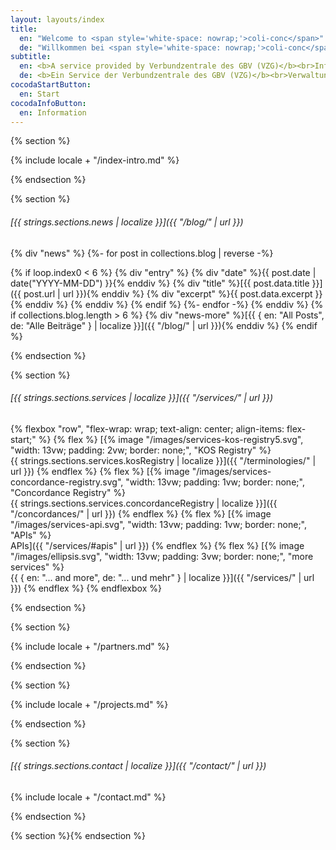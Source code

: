 ```yaml
---
layout: layouts/index
title:
  en: "Welcome to <span style='white-space: nowrap;'>coli-conc</span>"
  de: "Willkommen bei <span style='white-space: nowrap;'>coli-conc</span>"
subtitle:
  en: <b>A service provided by Verbundzentrale des GBV (VZG)</b><br>Infrastructure to facilitate management and exchange of concordances between library knowledge organization systems
  de: <b>Ein Service der Verbundzentrale des GBV (VZG)</b><br>Verwaltung und Bereitstellung von Konkordanzen zwischen bibliothekarischen Wissensorganisationsystemen
cocodaStartButton:
  en: Start
cocodaInfoButton:
  en: Information
---
```


{% section %}

{% include locale + "/index-intro.md" %}

{% endsection %}

{% section %}

###### [{{ strings.sections.news | localize }}]({{ "/blog/" | url }})
{% div "news" %}
{%- for post in collections.blog | reverse -%}
  <!-- Show 6 latest news. -->
  {% if loop.index0 < 6 %}
    {% div "entry" %}
      {% div "date" %}{{ post.date | date("YYYY-MM-DD") }}{% enddiv %}
      {% div "title" %}[{{ post.data.title }}]({{ post.url | url }}){% enddiv %}
      {% div "excerpt" %}{{ post.data.excerpt }}{% enddiv %}
    {% enddiv %}
  {% endif %}
{%- endfor -%}
{% enddiv %}
{% if collections.blog.length > 6 %}
  {% div "news-more" %}[{{ { en: "All Posts", de: "Alle Beiträge" } | localize }}]({{ "/blog/" | url }}){% enddiv %}
{% endif %}

{% endsection %}

{% section %}

###### [{{ strings.sections.services | localize }}]({{ "/services/" | url }})

{% flexbox "row", "flex-wrap: wrap; text-align: center; align-items: flex-start;" %}
  {% flex %}
  [{% image "/images/services-kos-registry5.svg", "width: 13vw; padding: 2vw; border: none;", "KOS Registry" %}<br>{{ strings.sections.services.kosRegistry | localize }}]({{ "/terminologies/" | url }})
  {% endflex %}
  {% flex %}
  [{% image "/images/services-concordance-registry.svg", "width: 13vw; padding: 1vw; border: none;", "Concordance Registry" %}<br>{{ strings.sections.services.concordanceRegistry | localize }}]({{ "/concordances/" | url }})
  {% endflex %}
  {% flex %}
  [{% image "/images/services-api.svg", "width: 13vw; padding: 1vw; border: none;", "APIs" %}<br>APIs]({{ "/services/#apis" | url }})
  {% endflex %}
  {% flex %}
  [{% image "/images/ellipsis.svg", "width: 13vw; padding: 3vw; border: none;", "more services" %}<br>{{ { en: "... and more", de: "... und mehr" } | localize }}]({{ "/services/" | url }})
  {% endflex %}
{% endflexbox %}

{% endsection %}

{% section %}

{% include locale + "/partners.md" %}

{% endsection %}

{% section %}

{% include locale + "/projects.md" %}

{% endsection %}

{% section %}

###### [{{ strings.sections.contact | localize }}]({{ "/contact/" | url }})

{% include locale + "/contact.md" %}

{% endsection %}

{% section %}{% endsection %}
